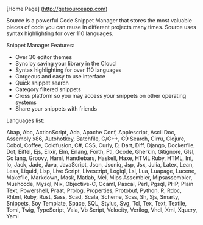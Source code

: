 [Home Page] (http://getsourceapp.com)

Source is a powerful Code Snippet Manager that stores the most valuable pieces of code you can reuse in different projects many times. Source uses syntax highlighting for over 110 languages.

Snippet Manager Features:

* Over 30 editor themes
* Sync by saving your library in the Cloud
* Syntax highlighting for over 110 languages
* Gorgeous and easy to use interface
* Quick snippet search
* Category filtered snippets
* Cross platform so you may access your snippets on other operating systems
* Share your snippets with friends

Languages list:

Abap, Abc, ActionScript, Ada, Apache Conf, Applescript, Ascii Doc, Assembly x86, Autohotkey, Batchfile, C/C++, C9 Search, Cirru, Clojure, Cobol, Coffee, Coldfusion, C#, CSS, Curly, D, Dart, Diff, Django, Dockerfile, Dot, Eiffel, Ejs, Elixir, Elm, Erlang, Forth, Ftl, Gcode, Gherkin, Gitignore, Glsl, Go lang, Groovy, Haml, Handlebars, Haskell, Haxe, HTML Ruby, HTML, Ini, Io, Jack, Jade, Java, JavaScript, Json, Jsoniq, Jsp, Jsx, Julia, Latex, Lean, Less, Liquid, Lisp, Live Script, Livescript, Logiql, Lsl, Lua, Luapage, Lucene, Makefile, Markdown, Mask, Matlab, Mel, Mips Assembler, Mipsassembler, Mushcode, Mysql, Nix, Objective-C, Ocaml, Pascal, Perl, Pgsql, PHP, Plain Text, Powershell, Praat, Prolog, Properties, Protobuf, Python, R, Rdoc, Rhtml, Ruby, Rust, Sass, Scad, Scala, Scheme, Scss, Sh, Sjs, Smarty, Snippets, Soy Template, Space, SQL, Stylus, Svg, Tcl, Tex, Text, Textile, Toml, Twig, TypeScript, Vala, Vb Script, Velocity, Verilog, Vhdl, Xml, Xquery, Yaml